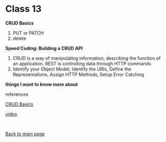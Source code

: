 # Class 13

**CRUD Basics**
1. PUT or PATCH
2. delete

**Speed Coding: Building a CRUD API**
1. CRUD is a way of manipulating information, describing the function of an application. REST is controlling data through HTTP commands
2. Identify your Object Model, Identify the URIs, Define the Representations, Assign HTTP Methods, Setup Error Catching



**things I want to know more about**

references

[CRUD Basics](https://medium.com/geekculture/crud-operations-explained-2a44096e9c88)

[video](https://www.youtube.com/watch?v=EzNcBhSv1Wo&ab_channel=CodingGarden)

<br>

[Back to main page](https://vadengrey.github.io/reading-notes/)